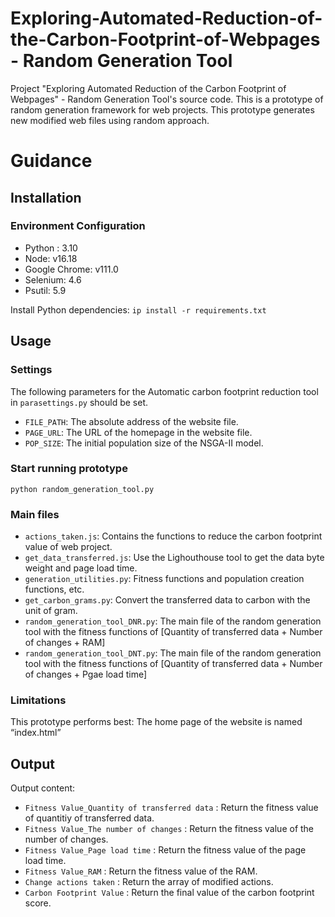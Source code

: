 # Exploring-Automated-Reduction-of-the-Carbon-Footprint-of-Webpages - Random Generation Tool
Project "Exploring Automated Reduction of the Carbon Footprint of Webpages" - Random Generation Tool's source code.
This is a prototype of random generation framework for web projects. This prototype generates new modified web files using random approach.

# Guidance
## Installation
### Environment Configuration

* Python : 3.10
* Node: v16.18
* Google Chrome: v111.0
* Selenium: 4.6
* Psutil: 5.9

Install Python dependencies:
`ip install -r requirements.txt `

## Usage
### Settings
The following parameters for the Automatic carbon footprint reduction tool in `parasettings.py` should be set.
* `FILE_PATH`: The absolute address of the website file.
* `PAGE_URL`: The URL of the homepage in the website file.
* `POP_SIZE`: The initial population size of the NSGA-II model.

### Start running prototype
`python random_generation_tool.py`

### Main files
* `actions_taken.js`: Contains the functions to reduce the carbon footprint value of web project.
* `get_data_transferred.js`: Use the Lighouthouse tool to get the data byte weight and page load time.
* `generation_utilities.py`: Fitness functions and population creation functions, etc.
* `get_carbon_grams.py`: Convert the transferred data to carbon with the unit of gram.
* `random_generation_tool_DNR.py`: The main file of the random generation tool with the fitness functions of [Quantity of transferred data + Number of changes + RAM]
* `random_generation_tool_DNT.py`: The main file of the random generation tool with the fitness functions of [Quantity of transferred data + Number of changes + Pgae load time]


### Limitations
This prototype performs best:
The home page of the website is named “index.html”

## Output
Output content:
* `Fitness Value_Quantity of transferred data` : Return the fitness value of quantitiy of transferred data.
* `Fitness Value_The number of changes` : Return the fitness value of the number of changes.
* `Fitness Value_Page load time` : Return the fitness value of the page load time.
* `Fitness Value_RAM` : Return the fitness value of the RAM.
* `Change actions taken` : Return the array of modified actions.
* `Carbon Footprint Value` : Return the final value of the carbon footprint score.
